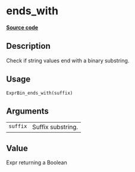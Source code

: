 

# ends_with

[**Source code**](https://github.com/pola-rs/r-polars/tree/main/R/expr__binary.R#L38)

## Description

Check if string values end with a binary substring.

## Usage

<pre><code class='language-R'>ExprBin_ends_with(suffix)
</code></pre>

## Arguments

<table>
<tr>
<td style="white-space: nowrap; font-family: monospace; vertical-align: top">
<code id="ExprBin_ends_with_:_suffix">suffix</code>
</td>
<td>
Suffix substring.
</td>
</tr>
</table>

## Value

Expr returning a Boolean
